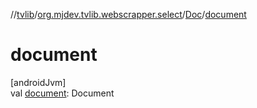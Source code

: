 //[tvlib](../../../index.md)/[org.mjdev.tvlib.webscrapper.select](../index.md)/[Doc](index.md)/[document](document.md)

# document

[androidJvm]\
val [document](document.md): Document

